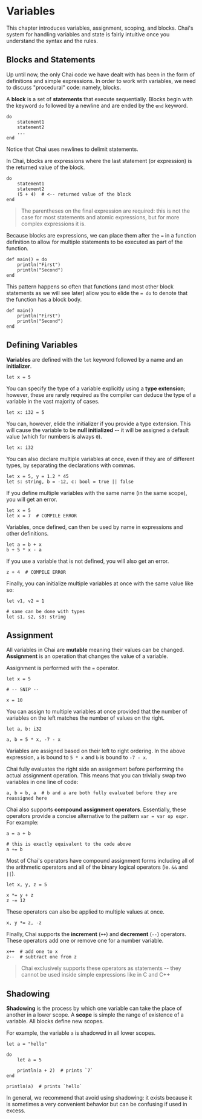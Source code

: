 # Variables

This chapter introduces variables, assignment, scoping, and blocks.  Chai's
system for handling variables and state is fairly intuitive once you understand
the syntax and the rules.

## Blocks and Statements

Up until now, the only Chai code we have dealt with has been in the form of
definitions and simple expressions.  In order to work with variables, we need to
discuss "procedural" code: namely, blocks.

A **block** is a set of **statements** that execute sequentially.  Blocks begin
with the keyword `do` followed by a newline and are ended by the `end` keyword.

    do
        statement1
        statement2
        ...
    end

Notice that Chai uses newlines to delimit statements.  

In Chai, blocks are expressions where the last statement (or expression) is the
returned value of the block.  

    do
        statement1
        statement2
        (5 + 4)  # <-- returned value of the block
    end

> The parentheses on the final expression are required: this is not the case for
> most statements and atomic expressions, but for more complex expressions it
> is.

Because blocks are expressions, we can place them after the `=` in a function
definition to allow for multiple statements to be executed as part of the
function.

    def main() = do
        println("First")
        println("Second")
    end

This pattern happens so often that functions (and most other block statements as
we will see later) allow you to elide the `= do` to denote that the function has
a block body.

    def main()
        println("First")
        println("Second")
    end

## Defining Variables

**Variables** are defined with the `let` keyword followed by a name and an
**initializer**.

    let x = 5

You can specify the type of a variable explicitly using a **type extension**;
however, these are rarely required as the compiler can deduce the type of a
variable in the vast majority of cases.

    let x: i32 = 5

You can, however, elide the initializer if you provide a type extension.  This
will cause the variable to be **null initialized** -- it will be assigned a
default value (which for numbers is always `0`).

    let x: i32

You can also declare multiple variables at once, even if they are of different
types, by separating the declarations with commas.

    let x = 5, y = 1.2 * 45
    let s: string, b = -12, c: bool = true || false

If you define multiple variables with the same name (in the same scope), you
will get an error.

    let x = 5
    let x = 7  # COMPILE ERROR

Variables, once defined, can then be used by name in expressions and other
definitions.

    let a = b + x
    b + 5 * x - a

If you use a variable that is not defined, you will also get an error.

    z + 4  # COMPILE ERROR

Finally, you can initialize multiple variables at once with the same value like
so:

    let v1, v2 = 1

    # same can be done with types
    let s1, s2, s3: string

## Assignment

All variables in Chai are **mutable** meaning their values can be changed.
**Assignment** is an operation that changes the value of a variable.

Assignment is performed with the `=` operator.

    let x = 5
    
    # -- SNIP --
    
    x = 10

You can assign to multiple variables at once provided that the number of
variables on the left matches the number of values on the right.

    let a, b: i32

    a, b = 5 * x, -7 - x

Variables are assigned based on their left to right ordering.  In the above
expression, `a` is bound to `5 * x` and `b` is bound to `-7 - x`. 

Chai fully evaluates the right side an assignment before performing the actual
assignment operation.  This means that you can trivially swap two variables
in one line of code:

    a, b = b, a  # b and a are both fully evaluated before they are reassigned here

Chai also supports **compound assignment operators**.  Essentially, these operators
provide a concise alternative to the pattern `var = var op expr`.  For example:

    a = a + b

    # this is exactly equivalent to the code above
    a += b

Most of Chai's operators have compound assignment forms including all of the
arithmetic operators and all of the binary logical operators (ie. `&&` and
`||`).

    let x, y, z = 5

    x *= y + z
    z -= 12

These operators can also be applied to multiple values at once.

    x, y *= z, -z

Finally, Chai supports the **increment** (`++`) and **decrement** (`--`)
operators.  These operators add one or remove one for a number variable.

    x++  # add one to x
    z--  # subtract one from z

> Chai exclusively supports these operators as statements -- they cannot be used
> inside simple expressions like in C and C++

## Shadowing

**Shadowing** is the process by which one variable can take the place of another
in a lower scope.  A **scope** is simple the range of existence of a variable.
All blocks define new scopes.

For example, the variable `a` is shadowed in all lower scopes.

    let a = "hello"

    do
        let a = 5

        println(a + 2)  # prints `7`
    end

    println(a)  # prints `hello`

In general, we recommend that avoid using shadowing: it exists because it is
sometimes a very convenient behavior but can be confusing if used in excess.



